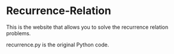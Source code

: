 # Recurrence-Relation
This is the website that allows you to solve the recurrence relation problems.

recurrence.py is the original Python code. 
